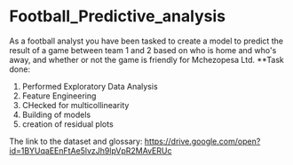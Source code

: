 # Football_Predictive_analysis
As a football analyst you have been tasked to create a model to predict the result of a game between team 1 and 2 based on who is home and who's away, and whether or not the game is friendly for Mchezopesa Ltd.
**Task done:
1. Performed Exploratory Data Analysis
2. Feature Engineering
3. CHecked for multicollinearity
4. Building of models
5. creation of residual plots

The link to the dataset and glossary: https://drive.google.com/open?id=1BYUqaEEnFtAe5lvzJh9lpVpR2MAvERUc 
